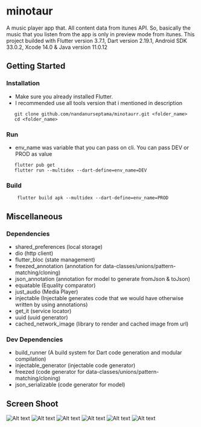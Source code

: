 # minotaur

A music player app that. All content data from itunes API. So, basically the music that you listen from the app is only in preview mode from itunes. This project builded with Flutter version 3.7.1, Dart version 2.19.1, Android SDK 33.0.2, Xcode 14.0 & Java version 11.0.12

## Getting Started

### Installation

- Make sure you already installed Flutter.
- I recommended use all tools version that i mentioned in description

```
   git clone github.com/nandanurseptama/minotaurr.git <folder_name>
   cd <folder_name>
```

### Run

- env_name was variable that you can pass on cli. You can pass DEV or PROD as value

```
   flutter pub get
   flutter run --multidex --dart-define=env_name=DEV
```

### Build

```
    flutter build apk --multidex --dart-define=env_name=PROD
```

## Miscellaneous

### Dependencies
- shared_preferences (local storage)
- dio (http client)
- flutter_bloc (state management)
- freezed_annotation (annotation for data-classes/unions/pattern-matching/cloning)
- json_annotation (annotation for model to generate fromJson & toJson)
- equatable (Equality comparator)
- just_audio (Media Player)
- injectable (Injectable generates code that we would have otherwise written by using annotations)
- get_it (service locator)
- uuid (uuid generator)
- cached_network_image (library to render and cached image from url)

### Dev Dependencies
- build_runner (A build system for Dart code generation and modular compilation)
- injectable_generator (injectable code generator)
- freezed (code generator for data-classes/unions/pattern-matching/cloning)
- json_serializable (code generator for model)

## Screen Shoot

![Alt text](https://github.com/nandanurseptama/minotaurr/tree/master/ss/home_light.jpg "Home Light Screen")
![Alt text](https://github.com/nandanurseptama/minotaurr/tree/master/ss/player_light.jpg "Player Light Screen")
![Alt text](https://github.com/nandanurseptama/minotaurr/tree/master/ss/player_playlist_light.jpg "Player Light Screen with Bottom Sheet Playlist Shown")
![Alt text](https://github.com/nandanurseptama/minotaurr/tree/master/ss/home_dark.jpg "Home Dark Screen")
![Alt text](https://github.com/nandanurseptama/minotaurr/tree/master/ss/player_dark.jpg "Player Dark Screen")
![Alt text](https://github.com/nandanurseptama/minotaurr/tree/master/ss/player_playlist_dark.jpg "Player Dark Screen with Bottom Sheet Playlist Shown")
